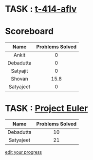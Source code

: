 
# TASK : [t-414-aflv](https://algo.is/t-414-aflv-competitive-programming-course-2016/ "Introductory Course")

# Scoreboard

|   Name    |  Problems Solved   |
|:---------:|:------------------:|
| Ankit     | 0                  |
| Debadutta | 0                  |
| Satyajit  | 0                  |
| Shovan    | 15.8                 |
| Satyajeet | 0                  |

# TASK : [Project Euler](https://projecteuler.net "Maths")

|   Name    |  Problems Solved               |
|:---------:|:------------------------------:|
| Debadutta | 10                             |
| Satyajeet | 21                             |

[edit your progress](https://github.com/raffleberry/scoreboard/edit/master/index.md/)
